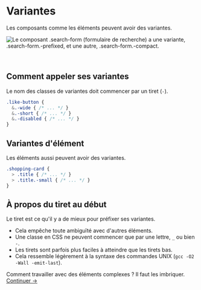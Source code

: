 # Variantes

Les composants comme les éléments peuvent avoir des variantes.

![Le composant .search-form (formulaire de recherche) a une variante, .search-form.-prefixed, et une autre, .search-form.-compact.](images/component-modifiers.png)

<br>

## Comment appeler ses variantes
Le nom des classes de variantes doit commencer par un tiret (`-`).

  ```scss
  .like-button {
    &.-wide { /* ... */ }
    &.-short { /* ... */ }
    &.-disabled { /* ... */ }
  }
  ```

## Variantes d'élément
Les éléments aussi peuvent avoir des variantes.

  ```scss
  .shopping-card {
    > .title { /* ... */ }
    > .title.-small { /* ... */ }
  }
  ```

## À propos du tiret au début
Le tiret est ce qu'il y a de mieux pour préfixer ses variantes.

  * Cela empêche toute ambiguïté avec d'autres éléments.
  * Une classe en CSS ne peuvent commencer que par une lettre, `_` ou bien `-`.
  * Les tirets sont parfois plus faciles à atteindre que les tirets bas.
  * Cela ressemble légèrement à la syntaxe des commandes UNIX (`gcc -O2 -Wall -emit-last`).

Comment travailler avec des éléments complexes ? Il faut les imbriquer.
[Continuer →](nested-components.md)
<!-- {p:.pull-box} -->
